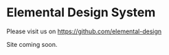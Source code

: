# Elemental Design System

Please visit us on https://github.com/elemental-design

Site coming soon.
